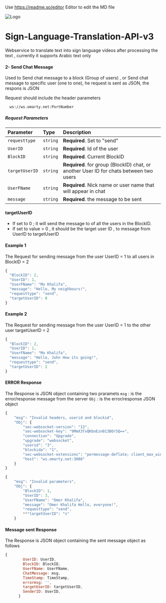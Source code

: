 Use https://readme.so/editor Editor to edit the MD file

![Logo](https://scontent.fcai19-5.fna.fbcdn.net/v/t39.30808-6/327040932_443100087932382_564701514416862552_n.jpg?_nc_cat=103&ccb=1-7&_nc_sid=09cbfe&_nc_eui2=AeHo6XSoFbYByfVzBdkY0DegK-vWBc-njaUr69YFz6eNpaGBQ_JR76cbdKiarilKMws&_nc_ohc=L1EdU5YNjqsAX9Fr5lH&_nc_ht=scontent.fcai19-5.fna&oh=00_AfB4L3dz49cBdOswOSPX-LibDyZTmi4VYeHZimYy6vn3OQ&oe=647CE98E)


# Sign-Language-Translation-API-v3
Webservice to translate text into sign language videos after processing the text , currently it supports Arabic text only


#### **2- Send Chat Message**
Used to Send chat message to a block (Group of users) , or Send chat message to specific user (one to one), he request is sent as JSON, the respons is JSON

Request should include the header parameters

```http
  ws://ws.omarty.net:PortNumber
```
##### **Request Parameters**

| Parameter | Type     | Description                       |
| :-------- | :------- | :-------------------------------- |
| `requesttype`      | `string` | **Required**. Set to "send" |
| `UserID`      | `string` | **Required**. Id of the user |
| `BlockID`      | `string` | **Required**. Current BlockID  |
| `targetUserID`      | `string` | **Required**. for group (BlockID) chat, or another User ID for chats between two users  |
| `UserFName`      | `string` | **Required**. Nick name or user name that will appear in chat |
| `message`      | `string` | **Required**. the message to be sent |

#### targetUserID

- If set to 0 ; it will send the message to of all the users in the BlockID.
- If set to value > 0 , it should be the target user ID , to message from UserID to targetUserID 


#### Example 1
The Request for sending message from the user UserID = 1 to all users in BlockID = 2  

```javascript
{
  "BlockID": 2,
  "UserID": 1,
  "UserFName": "Mo Khalifa",
  "message": "Hello, My neighbours!",
  "requesttype": "send",
  "targetUserID": 0
}
```

#### Example 2
The Request for sending message from the user UserID = 1 to the other user targetUserID = 2 

```javascript
{
  "BlockID": 2,
  "UserID": 1,
  "UserFName": "Mo Khalifa",
  "message": "Hello, John How its going!",
  "requesttype": "send",
  "targetUserID": 2
}
```

#### ERROR Response
The Response is JSON object containing two praramets 
`msg` : is the error/response message from the server
`Obj` : is the error/response JSON object

```javascript
{
    "msg": "Invalid headers, userid and blockid",
    "Obj": {
        "sec-websocket-version": "13",
        "sec-websocket-key": "9MmX3TxQKboEzn013BOr5Q==",
        "connection": "Upgrade",
        "upgrade": "websocket",
        "userid": "3",
        "blockida": "1",
        "sec-websocket-extensions": "permessage-deflate; client_max_window_bits",
        "host": "ws.omarty.net:3008"
    }
}
```

```javascript
{
    "msg": "Invalid parameters",
    "Obj": {
        "BlockID": 1,
        "UserID": 3,
        "UserFName": "Omer Khalifa",
        "message": "Omer Khalifa Hello, everyone!",
        "requesttype": "send",
        **"targetUserID": "s"
    }
```

#### Message sent Response
The Response is JSON object containing the sent message object as follows

```javascript
{
        UserID: UserID,
        BlockID: BlockID,
        UserFName: UserFName,
        ChatMessage: msg,
        TimeStamp: TimeStamp,
        errormsg: '',
        targetUserID: targetUserID,
		SenderID: UserID,
      }
```



